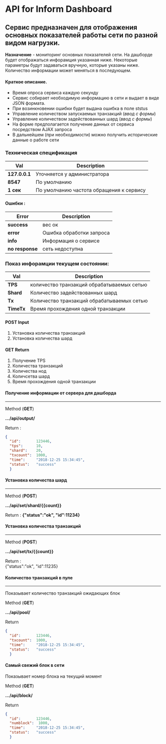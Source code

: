 # API for Inform Dashboard
Сервис предназначен для отображения основных показателей работы сети по разной видом нагрузки.
----

**Назначение** - мониторинг основных показателей сети.
На дашборде будет отображаться инфорамция указанная ниже.
Некоторые параметры будут задаваться вручную, которые указаны ниже.
Количество информации может меняться в последующем.

#### Краткое описание.
* Время опроса сервиса каждую секунду    
* Сервис собирает необходимую информацию в сети и выдает в виде JSON формата.  
* При возинкновении ошибки будет выдана ошибка в поле ststus
* Управление количеством запускаемых транзакций (*ввод с формы*)   
* Управление количеством задействованных шард (*ввод с формы*)   
* На форме предполагается получение данных от сервиса посредством AJAX запроса
* В дальнейшем (при необходимости) можно получить исторические данные о работе сети


### Техническая спецификация
|Val|Description|
|----|------|
|**127.0.0.1**|Уточняется у администратора|   
|**8547**|По умолчанию|   
|**1 сек**|По умолчанию частота обращения к сервису|   


#### Ошибки :
|Error|Description|
|----|------|
|**success**|вес ок|   
|**error** |Ошибка обработки запроса  
|**info**|Информация о сервисе   
|**no response**|сеть недоступна    



### Показ инфорамции текущем состоянии:
|Val|Description|
|----|------|
|**TPS**|количество транзакций обрабатываемых сетью|
|**Shard**|Количество задействованных шард|
|**Tx**|Количество транзакций обрабатываемых сетью|
|**TimeTx**|Время прохождения одной транзакции|

#### POST Input 
1. Установка количества транзакций
2. Установка количества шард

#### GET Return
1. Получение TPS
2. Количества транзакций
3. Количества нод
4. Количсетва шард
5. Время прохождения одной транзакции

#### Получение информации от сервера для дашборда
----
Method (**GET**)   


**.../api/output/**


Return :
```json
{
  "id":       123446,
  "tps":      10,
  "shard":    20,
  "txcount":  1000,
  "time":     "2018-12-25 15:34:45",
  "status":   "success"
  }
```

#### Установка количества шард 
----
Method (**POST**)    

**.../api/set/shard/{{count}}**    

Return :
**{"status":"ok", "id":11234}**   

#### Установка количества транзакций
----
Method (**POST**)   

**.../api/set/tx/{{count}}**   


Return :    
{"status":"ok", "id":11235}   


#### Количество транзакций в пуле
----
Показывает количество транзакций ожидающих блок

Method (**GET**)   


**.../api/pool/**


Return
```json
{
  "id":       123446,
  "txcount":  1000,
  "time":     "2018-12-25 15:34:45",
  "status":   "success"
  }
```

#### Самый свежий блок в сети
Показывает номер блока на текущий момент

Method (**GET**)   

**.../api/block/**

Return
```json
{
  "id":       123446,
  "numblock":  1000,
  "time":     "2018-12-25 15:34:45",
  "status":   "success"
  }
```




